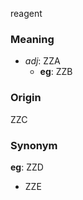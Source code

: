 reagent
### Meaning
+ _adj_: ZZA
    + __eg__: ZZB

### Origin

ZZC

### Synonym

__eg__: ZZD

+ ZZE



